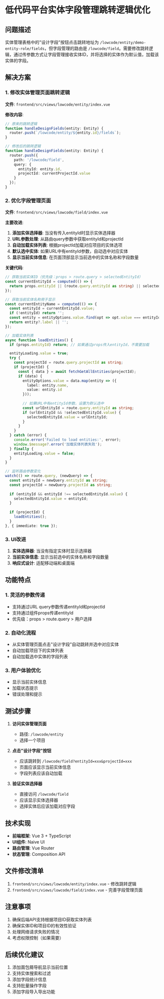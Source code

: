 # 低代码平台实体字段管理跳转逻辑优化

## 问题描述

实体管理表格中的"设计字段"按钮点击跳转地址为 `/lowcode/entity/demo-entity-role/fields`，但字段管理的路由是 `/lowcode/field`。需要修改跳转逻辑，通过传参数方式让字段管理接收实体ID，并将选择的实体作为默认值，加载该实体的字段。

## 解决方案

### 1. 修改实体管理页面跳转逻辑

**文件**: `frontend/src/views/lowcode/entity/index.vue`

**修改内容**:
```typescript
// 原来的跳转逻辑
function handleDesignFields(entity: Entity) {
  router.push(`/lowcode/entity/${entity.id}/fields`);
}

// 修改后的跳转逻辑
function handleDesignFields(entity: Entity) {
  router.push({
    path: '/lowcode/field',
    query: {
      entityId: entity.id,
      projectId: currentProjectId.value
    }
  });
}
```

### 2. 优化字段管理页面

**文件**: `frontend/src/views/lowcode/field/index.vue`

**主要改进**:

1. **添加实体选择器**: 当没有传入entityId时显示实体选择器
2. **URL参数处理**: 从路由query参数中获取entityId和projectId
3. **自动加载实体列表**: 根据projectId加载对应项目的实体选项
4. **默认选中实体**: 如果URL中有entityId参数，自动选中对应实体
5. **显示当前实体信息**: 在页面顶部显示当前选中的实体名称和字段数量

**关键代码**:
```typescript
// 获取当前实体ID（优先级：props > route.query > selectedEntityId）
const currentEntityId = computed(() => {
  return props.entityId || (route.query.entityId as string) || selectedEntityId.value;
});

// 获取当前实体名称用于显示
const currentEntityName = computed(() => {
  const entityId = currentEntityId.value;
  if (!entityId) return '';
  const entity = entityOptions.value.find(opt => opt.value === entityId);
  return entity?.label || '';
});

// 加载实体列表
async function loadEntities() {
  if (props.entityId) return; // 如果通过props传入entityId，不需要加载

  entityLoading.value = true;
  try {
    const projectId = route.query.projectId as string;
    if (projectId) {
      const { data } = await fetchGetAllEntities(projectId);
      if (data) {
        entityOptions.value = data.map(entity => ({
          label: entity.name,
          value: entity.id
        }));
        
        // 如果URL中有entityId参数，设置为默认选中
        const urlEntityId = route.query.entityId as string;
        if (urlEntityId && !selectedEntityId.value) {
          selectedEntityId.value = urlEntityId;
        }
      }
    }
  } catch (error) {
    console.error('Failed to load entities:', error);
    window.$message?.error('加载实体列表失败');
  } finally {
    entityLoading.value = false;
  }
}

// 监听路由参数变化
watch(() => route.query, (newQuery) => {
  const entityId = newQuery.entityId as string;
  const projectId = newQuery.projectId as string;
  
  if (entityId && entityId !== selectedEntityId.value) {
    selectedEntityId.value = entityId;
  }
  
  if (projectId) {
    loadEntities();
  }
}, { immediate: true });
```

### 3. UI改进

1. **实体选择器**: 当没有指定实体时显示选择器
2. **当前实体信息**: 显示当前选中的实体名称和字段数量
3. **响应式设计**: 适配移动端和桌面端

## 功能特点

### 1. 灵活的参数传递
- 支持通过URL query参数传递entityId和projectId
- 支持通过组件props传递entityId
- 优先级：props > route.query > 用户选择

### 2. 自动化流程
- 从实体管理页面点击"设计字段"自动跳转并选中对应实体
- 自动加载项目下的实体列表
- 自动加载选中实体的字段列表

### 3. 用户体验优化
- 显示当前实体信息
- 加载状态提示
- 错误处理和提示

## 测试步骤

1. **访问实体管理页面**
   - 路径: `/lowcode/entity`
   - 选择一个项目

2. **点击"设计字段"按钮**
   - 应该跳转到 `/lowcode/field?entityId=xxx&projectId=xxx`
   - 页面应该显示当前实体信息
   - 字段列表应该自动加载

3. **验证实体选择器**
   - 直接访问 `/lowcode/field`
   - 应该显示实体选择器
   - 选择实体后应该加载对应字段

## 技术实现

- **前端框架**: Vue 3 + TypeScript
- **UI组件**: Naive UI
- **路由管理**: Vue Router
- **状态管理**: Composition API

## 文件修改清单

1. `frontend/src/views/lowcode/entity/index.vue` - 修改跳转逻辑
2. `frontend/src/views/lowcode/field/index.vue` - 完善字段管理页面

## 注意事项

1. 确保后端API支持根据项目ID获取实体列表
2. 确保实体ID和项目ID的有效性验证
3. 处理网络请求失败的情况
4. 考虑权限控制（如果需要）

## 后续优化建议

1. 添加面包屑导航显示当前位置
2. 支持实体搜索和过滤
3. 添加字段统计信息
4. 支持批量操作字段
5. 添加字段导入导出功能